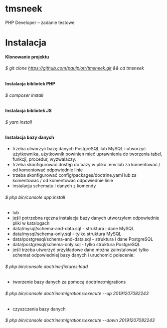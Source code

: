 # tmsneek
PHP Developer – zadanie testowe
# Instalacja
#### Klonowanie projektu
###### $ git clone https://github.com/paulpiotr/tmsneek.git && cd tmsneek
#### Instalacja bibliotek PHP
###### $ composer install
#### Instalacja bibliotek JS
###### $ yarn install
#### Instalacja bazy danych
- trzeba utworzyć bazę danych PostgreSQL lub MySQL i utworzyć użytkownika, użytkownik powinien mieć uprawnienia do tworzenia tabel, funkcji, procedur, wyzwalaczy.
- trzeba skonfigurować dostęp do bazy w pliku .env lub za komentować / od komentować odpowiednie linie
- trzeba skonfigurować config/packages/doctrine.yaml lub za komentować / od komentować odpowiednie linie
- instalacja schematu i danych z komendy
###### $ php bin/console app:install
- lub
- jeśli potrzebna ręczna instalacja bazy danych utworzyłem odpowiednie pliki w katalogach
- data/mysql/schema-and-data.sql - struktura i dane MySQL 
- data/mysql/schema-only.sql - tylko struktura MySQL
- data/postgresql/schema-and-data.sql - struktura i dane PostgreSQL 
- data/postgresql/schema-only.sql - tylko struktura PostgreSQL
- jeśli trzeba utworzyć przykładowe dane można zainstalować tylko schemat odpowiedniej bazy danych i uruchomić polecenie:
###### $ php bin/console doctrine:fixtures:load
- tworzenie bazy danych za pomocą doctrine:migrations
###### $ php bin/console doctrine:migrations:execute --up 20191207082243
- czyszczenia bazy danych
###### $ php bin/console doctrine:migrations:execute --down 20191207082243
